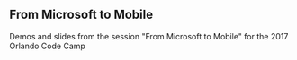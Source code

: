 ## From Microsoft to Mobile
Demos and slides from the session "From Microsoft to Mobile" for the 2017 Orlando Code Camp
